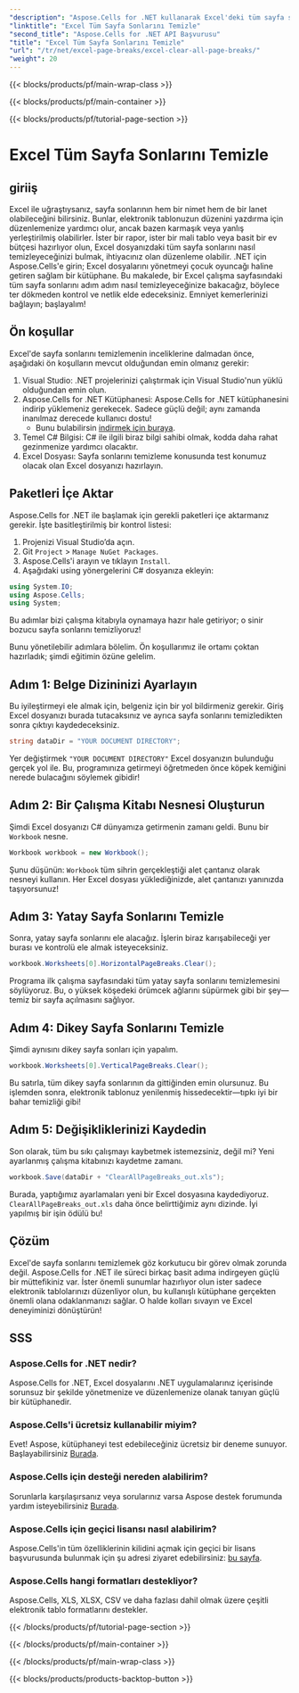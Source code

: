 ```yaml
---
"description": "Aspose.Cells for .NET kullanarak Excel'deki tüm sayfa sonlarını temizlemek için basit bir kılavuz keşfedin. Hızlı sonuçlar için adım adım öğreticimizi izleyin."
"linktitle": "Excel Tüm Sayfa Sonlarını Temizle"
"second_title": "Aspose.Cells for .NET API Başvurusu"
"title": "Excel Tüm Sayfa Sonlarını Temizle"
"url": "/tr/net/excel-page-breaks/excel-clear-all-page-breaks/"
"weight": 20
---
```


{{< blocks/products/pf/main-wrap-class >}}

{{< blocks/products/pf/main-container >}}

{{< blocks/products/pf/tutorial-page-section >}}

# Excel Tüm Sayfa Sonlarını Temizle

## giriiş

Excel ile uğraştıysanız, sayfa sonlarının hem bir nimet hem de bir lanet olabileceğini bilirsiniz. Bunlar, elektronik tablonuzun düzenini yazdırma için düzenlemenize yardımcı olur, ancak bazen karmaşık veya yanlış yerleştirilmiş olabilirler. İster bir rapor, ister bir mali tablo veya basit bir ev bütçesi hazırlıyor olun, Excel dosyanızdaki tüm sayfa sonlarını nasıl temizleyeceğinizi bulmak, ihtiyacınız olan düzenleme olabilir. .NET için Aspose.Cells'e girin; Excel dosyalarını yönetmeyi çocuk oyuncağı haline getiren sağlam bir kütüphane. Bu makalede, bir Excel çalışma sayfasındaki tüm sayfa sonlarını adım adım nasıl temizleyeceğinize bakacağız, böylece ter dökmeden kontrol ve netlik elde edeceksiniz. Emniyet kemerlerinizi bağlayın; başlayalım!

## Ön koşullar

Excel'de sayfa sonlarını temizlemenin inceliklerine dalmadan önce, aşağıdaki ön koşulların mevcut olduğundan emin olmanız gerekir:

1. Visual Studio: .NET projelerinizi çalıştırmak için Visual Studio'nun yüklü olduğundan emin olun.
2. Aspose.Cells for .NET Kütüphanesi: Aspose.Cells for .NET kütüphanesini indirip yüklemeniz gerekecek. Sadece güçlü değil; aynı zamanda inanılmaz derecede kullanıcı dostu!
   - Bunu bulabilirsin [indirmek için buraya](https://releases.aspose.com/cells/net/).
3. Temel C# Bilgisi: C# ile ilgili biraz bilgi sahibi olmak, kodda daha rahat gezinmenize yardımcı olacaktır.
4. Excel Dosyası: Sayfa sonlarını temizleme konusunda test konumuz olacak olan Excel dosyanızı hazırlayın.

## Paketleri İçe Aktar

Aspose.Cells for .NET ile başlamak için gerekli paketleri içe aktarmanız gerekir. İşte basitleştirilmiş bir kontrol listesi:

1. Projenizi Visual Studio’da açın.
2. Git `Project` > `Manage NuGet Packages`.
3. Aspose.Cells'i arayın ve tıklayın `Install`.
4. Aşağıdaki using yönergelerini C# dosyanıza ekleyin:

```csharp
using System.IO;
using Aspose.Cells;
using System;
```

Bu adımlar bizi çalışma kitabıyla oynamaya hazır hale getiriyor; o sinir bozucu sayfa sonlarını temizliyoruz!

Bunu yönetilebilir adımlara bölelim. Ön koşullarımız ile ortamı çoktan hazırladık; şimdi eğitimin özüne gelelim.

## Adım 1: Belge Dizininizi Ayarlayın

Bu iyileştirmeyi ele almak için, belgeniz için bir yol bildirmeniz gerekir. Giriş Excel dosyanızı burada tutacaksınız ve ayrıca sayfa sonlarını temizledikten sonra çıktıyı kaydedeceksiniz.

```csharp
string dataDir = "YOUR DOCUMENT DIRECTORY";
```
Yer değiştirmek `"YOUR DOCUMENT DIRECTORY"` Excel dosyanızın bulunduğu gerçek yol ile. Bu, programınıza getirmeyi öğretmeden önce köpek kemiğini nerede bulacağını söylemek gibidir!

## Adım 2: Bir Çalışma Kitabı Nesnesi Oluşturun

Şimdi Excel dosyanızı C# dünyamıza getirmenin zamanı geldi. Bunu bir `Workbook` nesne.

```csharp
Workbook workbook = new Workbook();
```
Şunu düşünün: `Workbook` tüm sihrin gerçekleştiği alet çantanız olarak nesneyi kullanın. Her Excel dosyası yüklediğinizde, alet çantanızı yanınızda taşıyorsunuz!

## Adım 3: Yatay Sayfa Sonlarını Temizle

Sonra, yatay sayfa sonlarını ele alacağız. İşlerin biraz karışabileceği yer burası ve kontrolü ele almak isteyeceksiniz.

```csharp
workbook.Worksheets[0].HorizontalPageBreaks.Clear();
```
Programa ilk çalışma sayfasındaki tüm yatay sayfa sonlarını temizlemesini söylüyoruz. Bu, o yüksek köşedeki örümcek ağlarını süpürmek gibi bir şey—temiz bir sayfa açılmasını sağlıyor.

## Adım 4: Dikey Sayfa Sonlarını Temizle

Şimdi aynısını dikey sayfa sonları için yapalım.

```csharp
workbook.Worksheets[0].VerticalPageBreaks.Clear();
```
Bu satırla, tüm dikey sayfa sonlarının da gittiğinden emin olursunuz. Bu işlemden sonra, elektronik tablonuz yenilenmiş hissedecektir—tıpkı iyi bir bahar temizliği gibi!

## Adım 5: Değişikliklerinizi Kaydedin

Son olarak, tüm bu sıkı çalışmayı kaybetmek istemezsiniz, değil mi? Yeni ayarlanmış çalışma kitabınızı kaydetme zamanı.

```csharp
workbook.Save(dataDir + "ClearAllPageBreaks_out.xls");
```
Burada, yaptığımız ayarlamaları yeni bir Excel dosyasına kaydediyoruz. `ClearAllPageBreaks_out.xls` daha önce belirttiğimiz aynı dizinde. İyi yapılmış bir işin ödülü bu!

## Çözüm

Excel'de sayfa sonlarını temizlemek göz korkutucu bir görev olmak zorunda değil. Aspose.Cells for .NET ile süreci birkaç basit adıma indirgeyen güçlü bir müttefikiniz var. İster önemli sunumlar hazırlıyor olun ister sadece elektronik tablolarınızı düzenliyor olun, bu kullanışlı kütüphane gerçekten önemli olana odaklanmanızı sağlar. O halde kolları sıvayın ve Excel deneyiminizi dönüştürün!

## SSS

### Aspose.Cells for .NET nedir?
Aspose.Cells for .NET, Excel dosyalarını .NET uygulamalarınız içerisinde sorunsuz bir şekilde yönetmenize ve düzenlemenize olanak tanıyan güçlü bir kütüphanedir.

### Aspose.Cells'i ücretsiz kullanabilir miyim?
Evet! Aspose, kütüphaneyi test edebileceğiniz ücretsiz bir deneme sunuyor. Başlayabilirsiniz [Burada](https://releases.aspose.com/).

### Aspose.Cells için desteği nereden alabilirim?
Sorunlarla karşılaşırsanız veya sorularınız varsa Aspose destek forumunda yardım isteyebilirsiniz [Burada](https://forum.aspose.com/c/cells/9).

### Aspose.Cells için geçici lisansı nasıl alabilirim?
Aspose.Cells'in tüm özelliklerinin kilidini açmak için geçici bir lisans başvurusunda bulunmak için şu adresi ziyaret edebilirsiniz: [bu sayfa](https://purchase.aspose.com/temporary-license/).

### Aspose.Cells hangi formatları destekliyor?
Aspose.Cells, XLS, XLSX, CSV ve daha fazlası dahil olmak üzere çeşitli elektronik tablo formatlarını destekler.

{{< /blocks/products/pf/tutorial-page-section >}}

{{< /blocks/products/pf/main-container >}}

{{< /blocks/products/pf/main-wrap-class >}}

{{< blocks/products/products-backtop-button >}}